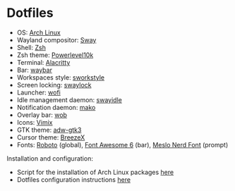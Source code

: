 # Dotfiles 

- OS: [Arch Linux](https://archlinux.org/)
- Wayland compositor: [Sway](https://github.com/swaywm/sway)
- Shell: [Zsh](https://www.zsh.org/)
- Zsh theme: [Powerlevel10k](https://github.com/romkatv/powerlevel10k)
- Terminal: [Alacritty](https://github.com/alacritty/alacritty)
- Bar: [waybar](https://github.com/Alexays/Waybar)
- Workspaces style: [sworkstyle](https://github.com/Lyr-7D1h/swayest_workstyle)
- Screen locking: [swaylock](https://github.com/swaywm/swaylock)
- Launcher: [wofi](https://hg.sr.ht/~scoopta/wofi)
- Idle management daemon: [swayidle](https://github.com/swaywm/swayidle)
- Notification daemon: [mako](https://github.com/emersion/mako)
- Overlay bar: [wob](https://github.com/francma/wob)
- Icons: [Vimix](https://github.com/vinceliuice/vimix-icon-theme)
- GTK theme: [adw-gtk3](https://github.com/lassekongo83/adw-gtk3)
- Cursor theme: [BreezeX](https://github.com/ful1e5/BreezeX_Cursor)
- Fonts: [Roboto](https://fonts.google.com/specimen/Roboto) (global), [Font Awesome 6](https://github.com/FortAwesome/Font-Awesome) (bar), [Meslo Nerd Font](https://github.com/ryanoasis/nerd-fonts) (prompt)


Installation and configuration:

- Script for the installation of Arch Linux packages [here](https://github.com/fcarp10/archlinux-install)
- Dotfiles configuration instructions [here](https://www.atlassian.com/git/tutorials/dotfiles)

